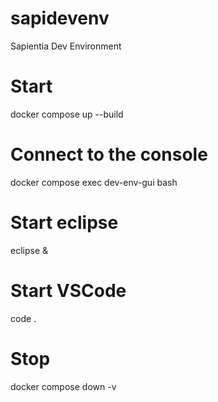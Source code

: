 # sapidevenv
Sapientia Dev Environment

# Start
docker compose up --build

# Connect to the console
docker compose exec dev-env-gui bash

# Start eclipse

eclipse &

# Start VSCode

code .

# Stop

docker compose down -v